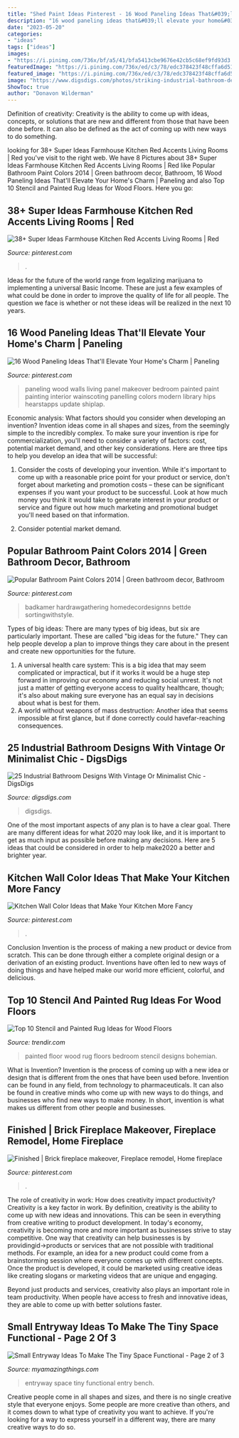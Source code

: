 ```yaml
---
title: "Shed Paint Ideas Pinterest - 16 Wood Paneling Ideas That&#039;ll Elevate Your Home&#039;s Charm"
description: "16 wood paneling ideas that&#039;ll elevate your home&#039;s charm"
date: "2023-05-20"
categories:
- "ideas"
tags: ["ideas"]
images:
- "https://i.pinimg.com/736x/bf/a5/41/bfa5413cbe9676e42cb5c68ef9fd93d3.jpg"
featuredImage: "https://i.pinimg.com/736x/ed/c3/78/edc378423f48cffa6d518962c5a70710.jpg"
featured_image: "https://i.pinimg.com/736x/ed/c3/78/edc378423f48cffa6d518962c5a70710.jpg"
image: "https://www.digsdigs.com/photos/striking-industrial-bathroom-designs-24.jpg"
ShowToc: true
author: "Donavon Wilderman"
---
```



Definition of creativity:
Creativity is the ability to come up with ideas, concepts, or solutions that are new and different from those that have been done before. It can also be defined as the act of coming up with new ways to do something.

	

		
looking for 38+ Super Ideas Farmhouse Kitchen Red Accents Living Rooms | Red you've visit to the right web. We have 8 Pictures about 38+ Super Ideas Farmhouse Kitchen Red Accents Living Rooms | Red like Popular Bathroom Paint Colors 2014 | Green bathroom decor, Bathroom, 16 Wood Paneling Ideas That&#039;ll Elevate Your Home&#039;s Charm | Paneling and also Top 10 Stencil and Painted Rug Ideas for Wood Floors. Here you go:
		
    
## 38+ Super Ideas Farmhouse Kitchen Red Accents Living Rooms | Red

<img loading=lazy src="https://i.pinimg.com/736x/10/7f/fe/107ffe94cb429259f61789f66f2efacd.jpg" onerror="this.onerror=null;this.src='https://tse4.mm.bing.net/th?id=OIP.vcpYXjWvcC7FkqRc0SE_yAAAAA&amp;pid=15.1';" alt="38+ Super Ideas Farmhouse Kitchen Red Accents Living Rooms | Red">

_Source: pinterest.com_

>. 

	

Ideas for the future of the world range from legalizing marijuana to implementing a universal Basic Income. These are just a few examples of what could be done in order to improve the quality of life for all people. The question we face is whether or not these ideas will be realized in the next 10 years.

    
## 16 Wood Paneling Ideas That&#039;ll Elevate Your Home&#039;s Charm | Paneling

<img loading=lazy src="https://i.pinimg.com/736x/b7/84/32/b7843273c1ecae0f1c18c9a298172b50.jpg" onerror="this.onerror=null;this.src='https://tse3.mm.bing.net/th?id=OIP.RHQnLMH-vkkDcvVUZJJ1TgHaLD&amp;pid=15.1';" alt="16 Wood Paneling Ideas That&#039;ll Elevate Your Home&#039;s Charm | Paneling">

_Source: pinterest.com_

>paneling wood walls living panel makeover bedroom painted paint painting interior wainscoting panelling colors modern library hips hearstapps update shiplap. 

	

Economic analysis: What factors should you consider when developing an invention?
Invention ideas come in all shapes and sizes, from the seemingly simple to the incredibly complex. To make sure your invention is ripe for commercialization, you'll need to consider a variety of factors: cost, potential market demand, and other key considerations. Here are three tips to help you develop an idea that will be successful: 
1. Consider the costs of developing your invention. While it's important to come up with a reasonable price point for your product or service, don't forget about marketing and promotion costs – these can be significant expenses if you want your product to be successful. Look at how much money you think it would take to generate interest in your product or service and figure out how much marketing and promotional budget you'll need based on that information.

2. Consider potential market demand.

    
## Popular Bathroom Paint Colors 2014 | Green Bathroom Decor, Bathroom

<img loading=lazy src="https://i.pinimg.com/736x/ed/c3/78/edc378423f48cffa6d518962c5a70710.jpg" onerror="this.onerror=null;this.src='https://tse4.mm.bing.net/th?id=OIP.6_83JdT98qdY-2Fh95O9hgHaJ3&amp;pid=15.1';" alt="Popular Bathroom Paint Colors 2014 | Green bathroom decor, Bathroom">

_Source: pinterest.com_

>badkamer hardrawgathering homedecordesignns bettde sortingwithstyle. 

	

Types of big ideas:
There are many types of big ideas, but six are particularly important. These are called "big ideas for the future." They can help people develop a plan to improve things they care about in the present and create new opportunities for the future.
1. A universal health care system: This is a big idea that may seem complicated or impractical, but if it works it would be a huge step forward in improving our economy and reducing social unrest. It's not just a matter of getting everyone access to quality healthcare, though; it's also about making sure everyone has an equal say in decisions about what is best for them.
2. A world without weapons of mass destruction: Another idea that seems impossible at first glance, but if done correctly could havefar-reaching consequences.

    
## 25 Industrial Bathroom Designs With Vintage Or Minimalist Chic - DigsDigs

<img loading=lazy src="https://www.digsdigs.com/photos/striking-industrial-bathroom-designs-24.jpg" onerror="this.onerror=null;this.src='https://tse3.mm.bing.net/th?id=OIP.oLJuIlCIGusieAqUPKtG7AHaLH&amp;pid=15.1';" alt="25 Industrial Bathroom Designs With Vintage Or Minimalist Chic - DigsDigs">

_Source: digsdigs.com_

>digsdigs. 

	

One of the most important aspects of any plan is to have a clear goal. There are many different ideas for what 2020 may look like, and it is important to get as much input as possible before making any decisions. Here are 5 ideas that could be considered in order to help make2020 a better and brighter year.

    
## Kitchen Wall Color Ideas That Make Your Kitchen More Fancy

<img loading=lazy src="https://i.pinimg.com/736x/bf/a5/41/bfa5413cbe9676e42cb5c68ef9fd93d3.jpg" onerror="this.onerror=null;this.src='https://tse2.mm.bing.net/th?id=OIP.WEHTEQwl0Ohup5bogaO2AgHaLG&amp;pid=15.1';" alt="Kitchen Wall Color Ideas that Make Your Kitchen More Fancy">

_Source: pinterest.com_

>. 

	

Conclusion
Invention is the process of making a new product or device from scratch. This can be done through either a complete original design or a derivation of an existing product. Inventions have often led to new ways of doing things and have helped make our world more efficient, colorful, and delicious.

    
## Top 10 Stencil And Painted Rug Ideas For Wood Floors

<img loading=lazy src="http://cdn.trendir.com/wp-content/uploads/old/trends/assets_c/2015/08/bohemian-rug-painted-on-bedroom-floor-thumb-autox841-55613.jpg" onerror="this.onerror=null;this.src='https://tse1.mm.bing.net/th?id=OIP.C8gvn_5qeb-Bgj-gy7JEXQHaJ5&amp;pid=15.1';" alt="Top 10 Stencil and Painted Rug Ideas for Wood Floors">

_Source: trendir.com_

>painted floor wood rug floors bedroom stencil designs bohemian. 

	

What is Invention?
Invention is the process of coming up with a new idea or design that is different from the ones that have been used before. Invention can be found in any field, from technology to pharmaceuticals. It can also be found in creative minds who come up with new ways to do things, and businesses who find new ways to make money. In short, invention is what makes us different from other people and businesses.

    
## Finished | Brick Fireplace Makeover, Fireplace Remodel, Home Fireplace

<img loading=lazy src="https://i.pinimg.com/736x/83/c0/90/83c09050f6f2b91b99bd9897c763baf8.jpg" onerror="this.onerror=null;this.src='https://tse3.mm.bing.net/th?id=OIP.FRwQ48xZUwHT3pNUfNANCAHaJ3&amp;pid=15.1';" alt="Finished | Brick fireplace makeover, Fireplace remodel, Home fireplace">

_Source: pinterest.com_

>. 

	

The role of creativity in work: How does creativity impact productivity?
Creativity is a key factor in work. By definition, creativity is the ability to come up with new ideas and innovations. This can be seen in everything from creative writing to product development. In today's economy, creativity is becoming more and more important as businesses strive to stay competitive.
One way that creativity can help businesses is by providingid→products or services that are not possible with traditional methods. For example, an idea for a new product could come from a brainstorming session where everyone comes up with different concepts. Once the product is developed, it could be marketed using creative ideas like creating slogans or marketing videos that are unique and engaging.

Beyond just products and services, creativity also plays an important role in team productivity. When people have access to fresh and innovative ideas, they are able to come up with better solutions faster.

    
## Small Entryway Ideas To Make The Tiny Space Functional - Page 2 Of 3

<img loading=lazy src="http://myamazingthings.com/wp-content/uploads/2017/08/small-entryway-6.jpg" onerror="this.onerror=null;this.src='https://tse1.mm.bing.net/th?id=OIP.VWvmGPcp_cC1XxhQpzYFqgHaLH&amp;pid=15.1';" alt="Small Entryway Ideas To Make The Tiny Space Functional - Page 2 of 3">

_Source: myamazingthings.com_

>entryway space tiny functional entry bench. 

	

Creative people come in all shapes and sizes, and there is no single creative style that everyone enjoys. Some people are more creative than others, and it comes down to what type of creativity you want to achieve. If you're looking for a way to express yourself in a different way, there are many creative ways to do so.

